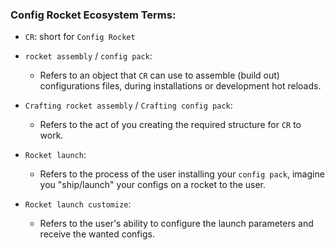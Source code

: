 ### Config Rocket Ecosystem Terms:

* `CR`: short for `Config Rocket`

* `rocket assembly` / `config pack`:
  * Refers to an object that `CR` can use to assemble (build out) configurations files, during installations or development hot reloads.

* `Crafting rocket assembly` / `Crafting config pack`:
  * Refers to the act of you creating the required structure for `CR` to work.

* `Rocket launch`:
  * Refers to the process of the user installing your `config pack`, imagine you "ship/launch" your configs on a rocket to the user.

* `Rocket launch customize`:
  * Refers to the user's ability to configure the launch parameters and receive the wanted configs.

